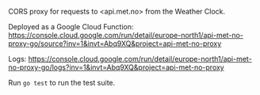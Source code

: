 CORS proxy for requests to <api.met.no> from the Weather Clock.

Deployed as a Google Cloud Function:
https://console.cloud.google.com/run/detail/europe-north1/api-met-no-proxy-go/source?inv=1&invt=Abq9XQ&project=api-met-no-proxy

Logs:
https://console.cloud.google.com/run/detail/europe-north1/api-met-no-proxy-go/logs?inv=1&invt=Abq9XQ&project=api-met-no-proxy

Run `go test` to run the test suite.
